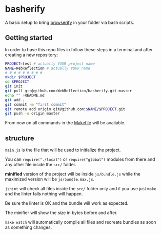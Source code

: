 # basherify

A basic setup to bring [browserify](https://github.com/substack/node-browserify#browserify) in your folder via bash scripts.

## Getting started

In order to have this repo files in follow these steps in a terminal and after creating a new repository:
```bash
PROJECT=test # actually YOUR project name
NAME=WebReflection # actually YOUR name
# # # # # # # # #
mkdir $PROJECT
cd $PROJECT
git init
git pull git@github.com:WebReflection/basherify.git master
echo "" >README.md
git add .
git commit -m "first commit"
git remote add origin git@github.com:$NAME/$PROJECT.git
git push -u origin master
```
From now on all commands in the [Makefile](Makefile) will be available.

## structure
`main.js` is the file that will be used to initialize the project.

You can `require("./local")` or `require("global")` modules from there and any other file inside the `src/` folder.

**minified** version of the project will be inside `js/bundle.js` while the maximized version will be `js/bundle.max.js`.

`jshint` will check all files inside the `src/` folder only and if you use just `make` and the linter fails nothing will happen.

Be sure the linter is OK and the bundle will work as expected.

The minifier will show the size in bytes before and after.

`make watch` will automatically compile all files and recreate bundles as soon as something changes.